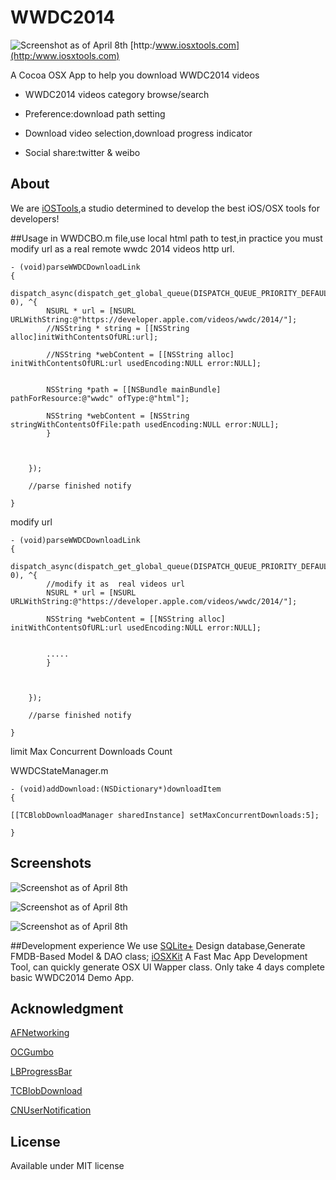 # WWDC2014
![Screenshot as of April 8th](http://www.iosxtools.com/Resource/WWDC2014_App.png)      [http:/www.iosxtools.com](http:/www.iosxtools.com)

A Cocoa OSX App to help you download WWDC2014 videos

* WWDC2014 videos category browse/search

* Preference:download path setting

* Download video selection,download progress indicator

* Social share:twitter & weibo

## About

We are [iOSTools](http:/www.iosxtools.com),a studio  determined to develop the best iOS/OSX tools for developers!

##Usage
in WWDCBO.m file,use local html path to test,in practice you must modify url as a real remote  wwdc 2014 videos http url.

```
- (void)parseWWDCDownloadLink
{
    dispatch_async(dispatch_get_global_queue(DISPATCH_QUEUE_PRIORITY_DEFAULT, 0), ^{
        NSURL * url = [NSURL URLWithString:@"https://developer.apple.com/videos/wwdc/2014/"];
        //NSString * string = [[NSString alloc]initWithContentsOfURL:url];
        
        //NSString *webContent = [[NSString alloc] initWithContentsOfURL:url usedEncoding:NULL error:NULL];
        
        
        NSString *path = [[NSBundle mainBundle] pathForResource:@"wwdc" ofType:@"html"];
        
        NSString *webContent = [NSString  stringWithContentsOfFile:path usedEncoding:NULL error:NULL];
        }
      
        
        
    });
    
    //parse finished notify
    
}

```


modify url 

```
- (void)parseWWDCDownloadLink
{
    dispatch_async(dispatch_get_global_queue(DISPATCH_QUEUE_PRIORITY_DEFAULT, 0), ^{
        //modify it as  real videos url
        NSURL * url = [NSURL URLWithString:@"https://developer.apple.com/videos/wwdc/2014/"];
        
        NSString *webContent = [[NSString alloc] initWithContentsOfURL:url usedEncoding:NULL error:NULL];
        
        
        .....
        }
      
        
        
    });
    
    //parse finished notify
    
}

```

limit Max Concurrent Downloads Count 

WWDCStateManager.m

```
- (void)addDownload:(NSDictionary*)downloadItem
{

[[TCBlobDownloadManager sharedInstance] setMaxConcurrentDownloads:5];

}

```


## Screenshots

![Screenshot as of April 8th](http://www.iosxtools.com/WWDC2014/resource/WWDC2014_Main_sh_small.png)

![Screenshot as of April 8th](http://www.iosxtools.com/WWDC2014/resource/WWDC2014_Download_Selection_sh_small.png)

![Screenshot as of April 8th](http://www.iosxtools.com/WWDC2014/resource/WWDC2014_App_sh_small.png)

##Development experience
We use [SQLite+](https://itunes.apple.com/cn/app/sqlite+/id831063466?mt=12) Design database,Generate FMDB-Based Model & DAO class;
[iOSXKit](http://www.iosxkit.com/) A Fast Mac App Development Tool, can quickly generate OSX UI Wapper class.
Only take 4 days complete basic WWDC2014 Demo App.



## Acknowledgment


<p><a href="https://github.com/AFNetworking/AFNetworking">AFNetworking</a></p>
<p><a href="https://github.com/tracy-e/OCGumbo">OCGumbo</a></p>
<p><a href="https://github.com/larcus94/LBProgressBar">LBProgressBar</a></p>
<p><a href="https://github.com/thibaultCha/TCBlobDownload">TCBlobDownload</a></p>
<p><a href="https://github.com/phranck/CNUserNotification">CNUserNotification</a></p>


## License

Available under MIT license
